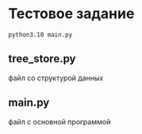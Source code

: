 # Тестовое задание
```python3.10 main.py```

## tree_store.py
файл со структурой данных

## main.py
файл с основной программой
